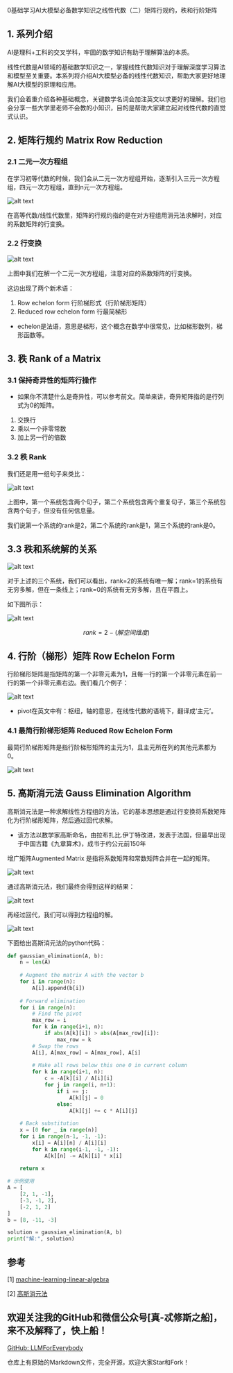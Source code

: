 0基础学习AI大模型必备数学知识之线性代数（二）矩阵行规约，秩和行阶矩阵

## 1. 系列介绍

AI是理科+工科的交叉学科，牢固的数学知识有助于理解算法的本质。

线性代数是AI领域的基础数学知识之一，掌握线性代数知识对于理解深度学习算法和模型至关重要。本系列将介绍AI大模型必备的线性代数知识，帮助大家更好地理解AI大模型的原理和应用。

我们会着重介绍各种基础概念，关键数学名词会加注英文以求更好的理解。我们也会分享一些大学里老师不会教的小知识，目的是帮助大家建立起对线性代数的直觉式认识。


## 2. 矩阵行规约 Matrix Row Reduction

### 2.1 二元一次方程组

在学习初等代数的时候，我们会从二元一次方程组开始，逐渐引入三元一次方程组，四元一次方程组，直到n元一次方程组。

![alt text](assest/7.jpeg)

在高等代数/线性代数里，矩阵的行规约指的是在对方程组用消元法求解时，对应的系数矩阵的行变换。

### 2.2 行变换

![alt text](assest/8.png)

上图中我们在解一个二元一次方程组，注意对应的系数矩阵的行变换。

这边出现了两个新术语：

1. Row echelon form 行阶梯形式（行阶梯形矩阵）
2. Reduced row echelon form 行最简梯形

- echelon是法语，意思是梯形，这个概念在数学中很常见，比如梯形数列，梯形函数等。

## 3. 秩 Rank of a Matrix

### 3.1 保持奇异性的矩阵行操作

- 如果你不清楚什么是奇异性，可以参考前文。简单来讲，奇异矩阵指的是行列式为0的矩阵。

1. 交换行
2. 乘以一个非零常数
3. 加上另一行的倍数

### 3.2 秩 Rank 

我们还是用一组句子来类比：

![alt text](assest/9.png)

上图中，第一个系统包含两个句子，第二个系统包含两个重复句子，第三个系统包含两个句子，但没有任何信息量。

我们说第一个系统的rank是2，第二个系统的rank是1，第三个系统的rank是0。

## 3.3 秩和系统解的关系

![alt text](assest/10.png)

对于上述的三个系统，我们可以看出，rank=2的系统有唯一解；rank=1的系统有无穷多解，但在一条线上；rank=0的系统有无穷多解，且在平面上。

如下图所示：

![alt text](assest/11.png)

$$rank =2-(解空间维度) $$

## 4. 行阶（梯形）矩阵 Row Echelon Form

行阶梯形矩阵是指矩阵的第一个非零元素为1，且每一行的第一个非零元素在前一行的第一个非零元素右边。我们看几个例子：

![alt text](assest/12.png)

- pivot在英文中有：枢纽，轴的意思，在线性代数的语境下，翻译成‘主元’。

### 4.1 最简行阶梯形矩阵 Reduced Row Echelon Form

最简行阶梯形矩阵是指行阶梯形矩阵的主元为1，且主元所在列的其他元素都为0。

![alt text](assest/13.png)

## 5. 高斯消元法 Gauss Elimination Algorithm

高斯消元法是一种求解线性方程组的方法，它的基本思想是通过行变换将系数矩阵化为行阶梯形矩阵，然后通过回代求解。

- 该方法以数学家高斯命名，由拉布扎比.伊丁特改进，发表于法国，但最早出现于中国古籍《九章算术》，成书于约公元前150年

增广矩阵Augmented Matrix 是指将系数矩阵和常数矩阵合并在一起的矩阵。

![alt text](assest/14.png)

通过高斯消元法，我们最终会得到这样的结果：

![alt text](assest/15.png)

再经过回代，我们可以得到方程组的解。

![alt text](assest/16.png)

下面给出高斯消元法的python代码：

```python
def gaussian_elimination(A, b):
    n = len(A)
    
    # Augment the matrix A with the vector b
    for i in range(n):
        A[i].append(b[i])
    
    # Forward elimination
    for i in range(n):
        # Find the pivot
        max_row = i
        for k in range(i+1, n):
            if abs(A[k][i]) > abs(A[max_row][i]):
                max_row = k
        # Swap the rows
        A[i], A[max_row] = A[max_row], A[i]
        
        # Make all rows below this one 0 in current column
        for k in range(i+1, n):
            c = -A[k][i] / A[i][i]
            for j in range(i, n+1):
                if i == j:
                    A[k][j] = 0
                else:
                    A[k][j] += c * A[i][j]
    
    # Back substitution
    x = [0 for _ in range(n)]
    for i in range(n-1, -1, -1):
        x[i] = A[i][n] / A[i][i]
        for k in range(i-1, -1, -1):
            A[k][n] -= A[k][i] * x[i]
    
    return x

# 示例使用
A = [
    [2, 1, -1],
    [-3, -1, 2],
    [-2, 1, 2]
]
b = [8, -11, -3]

solution = gaussian_elimination(A, b)
print("解:", solution)
```

## 参考

[1] [machine-learning-linear-algebra](https://www.coursera.org/learn/machine-learning-linear-algebra/home/week/2)

[2] [高斯消元法](https://zh.wikipedia.org/wiki/%E9%AB%98%E6%96%AF%E6%B6%88%E5%8E%BB%E6%B3%95)


## 欢迎关注我的GitHub和微信公众号[真-忒修斯之船]，来不及解释了，快上船！

[GitHub: LLMForEverybody](https://github.com/luhengshiwo/LLMForEverybody)

仓库上有原始的Markdown文件，完全开源，欢迎大家Star和Fork！
